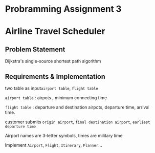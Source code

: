 # Probramming Assignment 3
# Airline Travel Scheduler

## Problem Statement
Dijkstra's single-source shortest path algorithm


## Requirements & Implementation

two table as input`airport table`, `flight table`

`airport table` : airpots , minimum connecting time

`flight table` : departure and destination airpots, departure time, arrival time.

customer submits `origin airport`, `final destination airport`, `earliest departure time`

Airport names are 3-letter symbols, times are military time

Implement `Airport`, `Flight`, `Itinerary`, `Planner`...